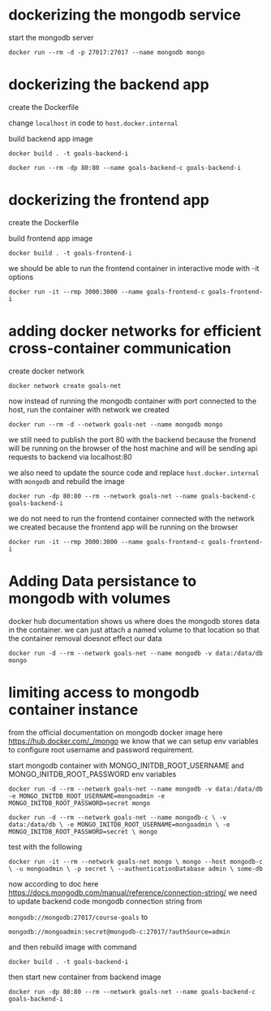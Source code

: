 # dockerizing the mongodb service

start the mongodb server

`docker run --rm -d -p 27017:27017 --name mongodb mongo`

# dockerizing the backend app

create the Dockerfile

change `localhost` in code to `host.docker.internal`

build backend app image

`docker build . -t goals-backend-i`

`docker run --rm -dp 80:80 --name goals-backend-c goals-backend-i`

# dockerizing the frontend app

create the Dockerfile

build frontend app image

`docker build . -t goals-frontend-i`

we should be able to run the frontend container in interactive mode with -it options

`docker run -it --rmp 3000:3000 --name goals-frontend-c goals-frontend-i`

# adding docker networks for efficient cross-container communication

create docker network

`docker network create goals-net`

now instead of running the mongodb container with port connected to the host, run the container with network we created

`docker run --rm -d --network goals-net --name mongodb mongo`

we still need to publish the port 80 with the backend because the fronend will be running on the browser of the host machine and will be sending api requests to backend via localhost:80

we also need to update the source code and replace `host.docker.internal` with `mongodb` and rebuild the image

`docker run -dp 80:80 --rm --network goals-net --name goals-backend-c goals-backend-i`

we do not need to run the frontend container connected with the network we created because the frontend app will be running on the browser

`docker run -it --rmp 3000:3000 --name goals-frontend-c goals-frontend-i`

# Adding Data persistance to mongodb with volumes

docker hub documentation shows us where does the mongodb stores data in the container. we can just attach a named volume to that location so that the container removal doesnot effect our data

`docker run -d --rm --network goals-net --name mongodb -v data:/data/db mongo`

# limiting access to mongodb container instance

from the official documentation on mongodb docker image here https://hub.docker.com/_/mongo we know that we can setup env variables to configure root username and password requirement.

start mongodb container with MONGO_INITDB_ROOT_USERNAME and MONGO_INITDB_ROOT_PASSWORD env variables

`docker run -d --rm --network goals-net --name mongodb -v data:/data/db -e MONGO_INITDB_ROOT_USERNAME=mongoadmin -e MONGO_INITDB_ROOT_PASSWORD=secret mongo`

`docker run -d --rm --network goals-net --name mongodb-c \
    -v data:/data/db \
    -e MONGO_INITDB_ROOT_USERNAME=mongoadmin \
    -e MONGO_INITDB_ROOT_PASSWORD=secret \
    mongo`

test with the following

`docker run -it --rm --network goals-net mongo \
    mongo --host mongodb-c \
        -u mongoadmin \
        -p secret \
        --authenticationDatabase admin \
        some-db`

now according to doc here https://docs.mongodb.com/manual/reference/connection-string/ we need to update backend code mongodb connection string from

`mongodb://mongodb:27017/course-goals` to 

`mongodb://mongoadmin:secret@mongodb-c:27017/?authSource=admin`

and then rebuild image with command 

`docker build . -t goals-backend-i`

then start new container from backend image

`docker run -dp 80:80 --rm --network goals-net --name goals-backend-c goals-backend-i`